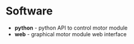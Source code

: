 Software
========

* __python__ - python API to control motor module
* __web__ - graphical motor module web interface
